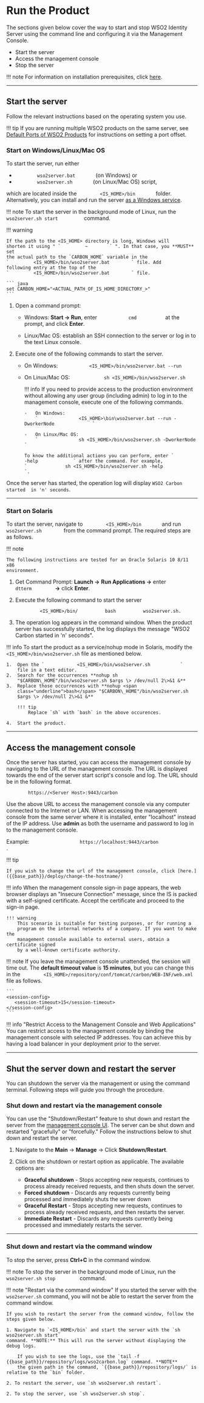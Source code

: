 # Run the Product

The sections given below cover the way to start and stop WSO2 Identity Server using the command line and 
configuring it via the Management Console.

- Start the server 
- Access the management console 
- Stop the server
        
!!! note
    For information on installation prerequisites, click [here]({{base_path}}/deploy/get-started/install).
    
---

## Start the server

Follow the relevant instructions based on the operating system you use.

!!! tip
    If you are running multiple WSO2 products on the same server, see
    [Default Ports of WSO2 Products]({{base_path}}/references/default-ports-of-wso2-products) for
    instructions on setting a port offset.
    
### Start on Windows/Linux/Mac OS

To start the server, run either 

-  `         wso2server.bat        ` (on Windows) or
- `         wso2server.sh        ` (on Linux/Mac OS) script, 

which are located inside the
`         <IS_HOME>/bin        ` folder. Alternatively, you can install and run
the server [as a Windows service]({{base_path}}/deploy/get-started/install#install-on-windows).

!!! note
    To start the server in the background mode of Linux, run the 
    `           wso2server.sh start          ` command.

!!! warning
    
    If the path to the <IS_HOME> directory is long, Windows will
    shorten it using " `         ~        ` ". In that case, you **MUST** set
    the actual path to the `CARBON_HOME` variable in the
    `         <IS_HOME>/bin/wso2server.bat        ` file. Add
    following entry at the top of the 
    `         <IS_HOME>/bin/wso2server.bat        ` file.
    
    ``` java
    set CARBON_HOME="<ACTUAL_PATH_OF_IS_HOME_DIRECTORY_>"
    ```
    
1.  Open a command prompt:

    -   Windows: **Start -\> Run**, enter 
        `            cmd           ` at the prompt, and click **Enter**.

    -   Linux/Mac OS: establish an SSH connection to the server or log
        in to the text Linux console.

2.  Execute one of the following commands to start the server. 
    
    -   On Windows:
        `            <IS_HOME>/bin/wso2server.bat --run           `
    
    -   On Linux/Mac OS:
        `             sh <IS_HOME>/bin/wso2server.sh                         `


        !!! info 
            If you need to provide access to the production environment
            without allowing any user group (including admin) to log in to
            the management console, execute one of the following commands.

            -   On Windows:
                `               <IS_HOME>\bin\wso2server.bat --run -DworkerNode              `

            -   On Linux/Mac OS:
                `               sh <IS_HOME>/bin/wso2server.sh -DworkerNode              `

            To know the additional actions you can perform, enter `              -help             ` after the command. For example, 
            `              sh <IS_HOME>/bin/wso2server.sh -help             `.


Once the server has started, the operation log will display `WSO2 Carbon started 
in 'n' seconds`.

---

### Start on Solaris

To start the server, navigate to `         <IS_HOME>/bin        `
and run `        wso2server.sh        `  from
the command prompt. The required steps are as follows.


!!! note
    
    The following instructions are tested for an Oracle Solaris 10 8/11 x86
    environment.
    
1.  Get Command Prompt: **Launch -\>** **Run Applications -\>** enter
    `          dtterm         ` **-\>** click **Enter**.

2.  Execute the following command to start the server

 
    `          <IS_HOME>/bin/          bash          wso2server.sh. `
    
    
3.  The operation log appears in the command window. When the product
    server has successfully started, the log displays the message "WSO2
    Carbon started in 'n' seconds".

!!! info 
    To start the product as a service/nohup mode in Solaris, 
    modify the `<IS_HOME>/bin/wso2server.sh` file as mentioned below.

    1.  Open the `            <IS_HOME>/bin/wso2server.sh           `
        file in a text editor.
    2.  Search for the occurrences **nohup sh
        "$CARBON\_HOME"/bin/wso2server.sh $args \> /dev/null 2\>&1 &**
    3.  Replace those occurrences with **nohup <span
        class="underline">bash</span> "$CARBON\_HOME"/bin/wso2server.sh
        $args \> /dev/null 2\>&1 &**
        
        !!! tip
            Replace `sh` with `bash` in the above occurences.
            
    4.  Start the product.

---

## Access the management console

Once the server has started, you can access the management console by navigating 
to the URL of the management console. The URL is displayed towards the end of the 
server start script's console and log. The URL should be in the following format.

`         https://<Server Host>:9443/carbon        `

Use the above URL to access the management console via any computer connected to 
the Internet or LAN. When accessing the management console from the same server 
where it is installed, enter "localhost" instead of the IP address. Use **admin** 
as both the username and password to log in to the management console.

Example: `                   https://localhost:9443/carbon                 ` .

!!! tip

    If you wish to change the url of the management console, click [here.]({{base_path}}/deploy/change-the-hostname/)

!!! info 
    When the management console sign-in page appears, the web browser displays an "Insecure Connection" message, since the IS is 
    packed with a self-signed certificate. Accept the certificate and proceed to the sign-in page. 

    !!! warning 
        This scenario is suitable for testing purposes, or for running a
        program on the internal networks of a company. If you want to make the
        management console available to external users, obtain a certificate signed 
        by a well-known certificate authority.

!!! note 
    If you leave the management console unattended, the session will time
    out. The **default timeout value** is **15 minutes**, but you can change this
    in the `         <IS_HOME>/repository/conf/tomcat/carbon/WEB-INF/web.xml        `
    file as follows.
    
    ```
    <session-config>
       <session-timeout>15</session-timeout>
    </session-config>
    ```

!!! info "Restrict Access to the Management Console and Web Applications"
    You can restrict access to the management console by
    binding the management console with selected IP addresses. You can achieve this by having 
    a load balancer in your deployment prior to the server.
    
---  

## Shut the server down and restart the server

You can shutdown the server via the management or using the command terminal. Following steps 
will guide you through the procedure.

### Shut down and restart via the management console

You can use the "Shutdown/Restart" feature to shut down and restart the
server from the [management console UI]({{base_path}}/deploy/get-started/get-started-with-the-management-console/). The server can be 
shut down and restarted 
"gracefully" or "forcefully." Follow the instructions below to shut down and restart the
server.


1.  Navigate to the **Main** -> **Manage** -> Click **Shutdown/Restart**.
2.  Click on the shutdown or restart option as applicable. The available
    options are:  
    
    <!-- ![Shut-Down and Restart screen]({{base_path}}/assets/img/deploy/shutdown-restart.png)   -->
    
    -   **Graceful shutdown** - Stops accepting new requests, continues
        to process already received requests, and then shuts down the
        server.
    -   **Forced shutdown** - Discards any requests currently being
        processed and immediately shuts the server down
    -   **Graceful Restart** - Stops accepting new requests, continues
        to process already received requests, and then restarts the
        server.
    -   **Immediate Restart** - Discards any requests currently being
        processed and immediately restarts the server.

---

### Shut down and restart via the command window

To stop the server, press **Ctrl+C** in the command window.

!!! note
    To stop the server in the background mode of Linux, run the 
    `           wso2server.sh stop          `command.

!!! note "Restart via the command window"
    If you started the server with the `wso2server.sh` command, you will not be able to restart the 
    server from the command window.
    
    If you wish to restart the server from the command window, follow the steps given below.
    
    1. Navigate to `<IS_HOME>/bin` and start the server with the `sh wso2server.sh start` 
    command. **NOTE:** This will run the server without displaying the debug logs. 
    
        If you wish to see the logs, use the `tail -f {{base_path}}/repository/logs/wso2carbon.log` command. **NOTE** 
        the given path in the command, `{{base_path}}/repository/logs/` is relative to the `bin` folder.
    
    2. To restart the server, use `sh wso2server.sh restart`. 
    
    2. To stop the server, use `sh wso2server.sh stop`. 